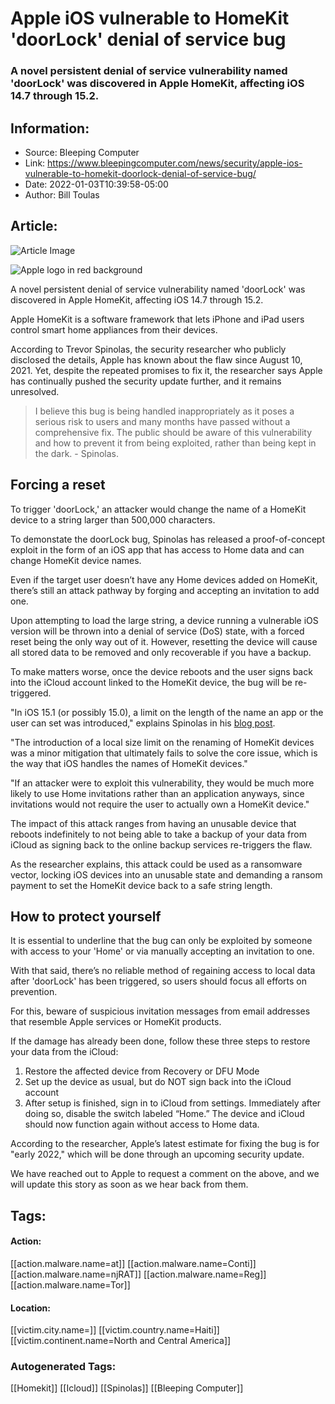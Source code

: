 # Apple iOS vulnerable to HomeKit 'doorLock' denial of service bug
### A novel persistent denial of service vulnerability named 'doorLock' was discovered in Apple HomeKit, affecting iOS 14.7 through 15.2.

## Information:
+ Source: Bleeping Computer
+ Link: https://www.bleepingcomputer.com/news/security/apple-ios-vulnerable-to-homekit-doorlock-denial-of-service-bug/
+ Date: 2022-01-03T10:39:58-05:00
+ Author: Bill Toulas


## Article:
![Article Image](https://www.bleepstatic.com/content/hl-images/2021/02/10/Apple_red.jpg)

![Apple logo in red background](https://www.bleepstatic.com/content/hl-images/2021/02/10/Apple_red.jpg)


A novel persistent denial of service vulnerability named 'doorLock' was discovered in Apple HomeKit, affecting iOS 14.7 through 15.2.


Apple HomeKit is a software framework that lets iPhone and iPad users control smart home appliances from their devices.


According to Trevor Spinolas, the security researcher who publicly disclosed the details, Apple has known about the flaw since August 10, 2021. Yet, despite the repeated promises to fix it, the researcher says Apple has continually pushed the security update further, and it remains unresolved.



> 
> I believe this bug is being handled inappropriately as it poses a serious risk to users and many months have passed without a comprehensive fix. The public should be aware of this vulnerability and how to prevent it from being exploited, rather than being kept in the dark. - Spinolas.
> 
> 
> 


Forcing a reset
---------------


To trigger 'doorLock,' an attacker would change the name of a HomeKit device to a string larger than 500,000 characters.


To demonstate the doorLock bug, Spinolas has released a proof-of-concept exploit in the form of an iOS app that has access to Home data and can change HomeKit device names.


Even if the target user doesn’t have any Home devices added on HomeKit, there’s still an attack pathway by forging and accepting an invitation to add one.



Upon attempting to load the large string, a device running a vulnerable iOS version will be thrown into a denial of service (DoS) state, with a forced reset being the only way out of it. However, resetting the device will cause all stored data to be removed and only recoverable if you have a backup.


To make matters worse, once the device reboots and the user signs back into the iCloud account linked to the HomeKit device, the bug will be re-triggered.



"In iOS 15.1 (or possibly 15.0), a limit on the length of the name an app or the user can set was introduced," explains Spinolas in his [blog post](https://trevorspiniolas.com/doorlock/doorlock.html).


"The introduction of a local size limit on the renaming of HomeKit devices was a minor mitigation that ultimately fails to solve the core issue, which is the way that iOS handles the names of HomeKit devices."


"If an attacker were to exploit this vulnerability, they would be much more likely to use Home invitations rather than an application anyways, since invitations would not require the user to actually own a HomeKit device."


The impact of this attack ranges from having an unusable device that reboots indefinitely to not being able to take a backup of your data from iCloud as signing back to the online backup services re-triggers the flaw.


As the researcher explains, this attack could be used as a ransomware vector, locking iOS devices into an unusable state and demanding a ransom payment to set the HomeKit device back to a safe string length.


How to protect yourself
-----------------------


It is essential to underline that the bug can only be exploited by someone with access to your 'Home' or via manually accepting an invitation to one.


With that said, there’s no reliable method of regaining access to local data after 'doorLock' has been triggered, so users should focus all efforts on prevention.


For this, beware of suspicious invitation messages from email addresses that resemble Apple services or HomeKit products.


If the damage has already been done, follow these three steps to restore your data from the iCloud:


1. Restore the affected device from Recovery or DFU Mode
2. Set up the device as usual, but do NOT sign back into the iCloud account
3. After setup is finished, sign in to iCloud from settings. Immediately after doing so, disable the switch labeled “Home.” The device and iCloud should now function again without access to Home data.

According to the researcher, Apple’s latest estimate for fixing the bug is for "early 2022," which will be done through an upcoming security update.


We have reached out to Apple to request a comment on the above, and we will update this story as soon as we hear back from them.





## Tags:

#### Action:
[[action.malware.name=at]] [[action.malware.name=Conti]] [[action.malware.name=njRAT]] [[action.malware.name=Reg]] [[action.malware.name=Tor]]

#### Location:
[[victim.city.name=]] [[victim.country.name=Haiti]] [[victim.continent.name=North and Central America]]

### Autogenerated Tags:
[[Homekit]] [[Icloud]] [[Spinolas]] [[Bleeping Computer]]

